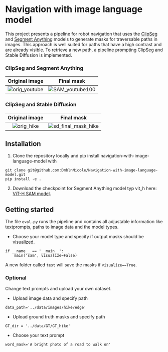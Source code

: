 # Navigation with image language model

This project presents a pipeline for robot navigation that uses the [ClipSeg](https://arxiv.org/pdf/2112.10003.pdf) and [Segment Anything](https://arxiv.org/pdf/2304.02643.pdf) models to generate masks for traversable paths in images. This approach is well suited for paths that have a high contrast and are already visible. To retrieve a new path, a pipeline prompting ClipSeg and Stable Diffusion is implemented.

### ClipSeg and Segment Anything
Original image          |  Final mask
:-------------------------:|:-------------------------:
![orig_youtube](https://github.com/DmblnNicole/Navigation-with-image-language-model/assets/75450536/e2dfbc2d-6b7b-4bae-9d0a-385536ee30aa)  |  ![SAM_youtube100](https://github.com/DmblnNicole/Navigation-with-image-language-model/assets/75450536/a9ddc143-6634-490c-8c26-41313c7cc3cd)

### ClipSeg and Stable Diffusion
Original image          |  Final mask
:-------------------------:|:-------------------------:
![orig_hike](https://github.com/DmblnNicole/Navigation-with-image-language-model/assets/75450536/3df134b8-c2cc-48c9-91cd-e5e32a6b5db8) |  ![sd_final_mask_hike](https://github.com/DmblnNicole/Navigation-with-image-language-model/assets/75450536/85cc2749-e326-4653-a8a0-672d0de74649)

## Installation

1. Clone the repository locally and pip install navigation-with-image-language-model with
   
  ```
  git clone git@github.com:DmblnNicole/Navigation-with-image-language-model.git
  pip install -e .
 ```
  
2. Download the checkpoint for Segment Anything model typ vit_h here: [ViT-H SAM model](https://dl.fbaipublicfiles.com/segment_anything/sam_vit_h_4b8939.pth).

## Getting started

The file `eval.py` runs the pipeline and contains all adjustable information like textprompts, paths to image data and the model types.

- Choose your model type and specify if output masks should be visualized.
```
if __name__ == '__main__':
    main('sam', visualize=False)
```
A new folder called ` test ` will save the masks if `visualize==True`.

### Optional

Change text prompts and upload your own dataset. 

- Upload image data and specify path
```
data_path='../data/images/hike/edge'
```
- Upload ground truth masks and specify path
```
GT_dir = '../data/GT/GT_hike'
```
- Choose your text prompt
```
word_mask='A bright photo of a road to walk on'
```
